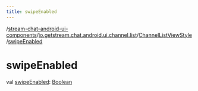 ```yaml
---
title: swipeEnabled
---
```

/[stream-chat-android-ui-components](../../index.md)/[io.getstream.chat.android.ui.channel.list](../index.md)/[ChannelListViewStyle](index.md)/[swipeEnabled](swipeEnabled.md)  
  
  
  
# swipeEnabled  
val [swipeEnabled](swipeEnabled.md): [Boolean](https://kotlinlang.org/api/latest/jvm/stdlib/kotlin/-boolean/index.html)

